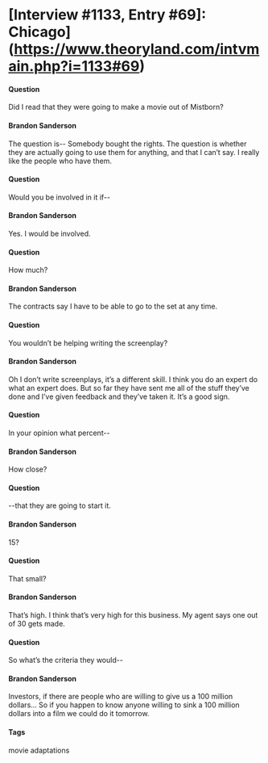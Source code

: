 # [Interview #1133, Entry #69]: Chicago](https://www.theoryland.com/intvmain.php?i=1133#69)

#### Question

Did I read that they were going to make a movie out of Mistborn?

#### Brandon Sanderson

The question is-- Somebody bought the rights. The question is whether they are actually going to use them for anything, and that I can’t say. I really like the people who have them.

#### Question

Would you be involved in it if--

#### Brandon Sanderson

Yes. I would be involved.

#### Question

How much?

#### Brandon Sanderson

The contracts say I have to be able to go to the set at any time.

#### Question

You wouldn’t be helping writing the screenplay?

#### Brandon Sanderson

Oh I don’t write screenplays, it’s a different skill. I think you do an expert do what an expert does. But so far they have sent me all of the stuff they’ve done and I’ve given feedback and they’ve taken it. It’s a good sign.

#### Question

In your opinion what percent--

#### Brandon Sanderson

How close?

#### Question

--that they are going to start it.

#### Brandon Sanderson

15?

#### Question

That small?

#### Brandon Sanderson

That’s high. I think that’s very high for this business. My agent says one out of 30 gets made.

#### Question

So what’s the criteria they would--

#### Brandon Sanderson

Investors, if there are people who are willing to give us a 100 million dollars… So if you happen to know anyone willing to sink a 100 million dollars into a film we could do it tomorrow.

#### Tags

movie adaptations

